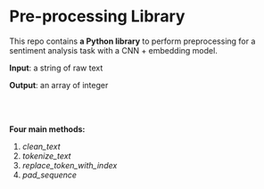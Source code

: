 # Pre-processing Library

This repo contains **a Python library** to perform preprocessing for a sentiment analysis task with a CNN + embedding model.

**Input**: a string of raw text

**Output**: an array of integer

<br>
<br>

**Four main methods:**
1. *clean_text*
2. *tokenize_text*
3. *replace_token_with_index*
4. *pad_sequence*
